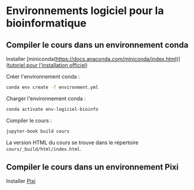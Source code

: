 # Environnements logiciel pour la bioinformatique

## Compiler le cours dans un environnement conda

Installer [miniconda(https://docs.anaconda.com/miniconda/index.html)] ([tutoriel pour l'installation officiel](https://python.sdv.u-paris.fr/annexe_B_install_python/))

Créer l'environnement conda :

```bash
conda env create -f environment.yml
```

Charger l'environnement conda :

```bash
conda activate env-logiciel-bioinfo
```

Compiler le cours :

```bash
jupyter-book build cours
```

La version HTML du cours se trouve dans le répertoire `cours/_build/html/index.html`.


## Compiler le cours dans un environnement Pixi


Installer [Pixi](https://pixi.sh/latest/)

